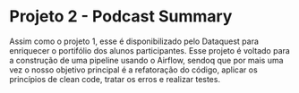 # Projeto 2 - Podcast Summary

Assim como o projeto 1, esse é disponibilizado pelo Dataquest para enriquecer o portifólio dos alunos participantes. Esse projeto é voltado para a construção de uma pipeline usando o Airflow, sendoq que por mais uma vez o nosso objetivo principal é a refatoração do código, aplicar os princípios de clean code, tratar os erros e realizar testes.
